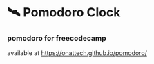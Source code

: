 # 🛰️ Pomodoro Clock
### pomodoro for freecodecamp
available at https://onattech.github.io/pomodoro/
